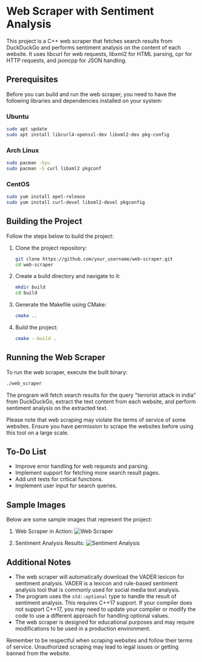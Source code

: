 # Web Scraper with Sentiment Analysis 

This project is a C++ web scraper that fetches search results from DuckDuckGo and performs sentiment analysis on the content of each website. It uses libcurl for web requests, libxml2 for HTML parsing, cpr for HTTP requests, and jsoncpp for JSON handling.

## Prerequisites

Before you can build and run the web scraper, you need to have the following libraries and dependencies installed on your system:

### Ubuntu

```bash
sudo apt update
sudo apt install libcurl4-openssl-dev libxml2-dev pkg-config
```

### Arch Linux

```bash
sudo pacman -Syu
sudo pacman -S curl libxml2 pkgconf
```

### CentOS

```bash
sudo yum install epel-release
sudo yum install curl-devel libxml2-devel pkgconfig
```

## Building the Project

Follow the steps below to build the project:

1. Clone the project repository:
   ```bash
   git clone https://github.com/your_username/web-scraper.git
   cd web-scraper
   ```

2. Create a build directory and navigate to it:
   ```bash
   mkdir build
   cd build
   ```

3. Generate the Makefile using CMake:
   ```bash
   cmake ..
   ```

4. Build the project:
   ```bash
   cmake --build .
   ```

## Running the Web Scraper

To run the web scraper, execute the built binary:

```bash
./web_scraper
```

The program will fetch search results for the query "terrorist attack in india" from DuckDuckGo, extract the text content from each website, and perform sentiment analysis on the extracted text.

Please note that web scraping may violate the terms of service of some websites. Ensure you have permission to scrape the websites before using this tool on a large scale.

## To-Do List

- Improve error handling for web requests and parsing.
- Implement support for fetching more search result pages.
- Add unit tests for critical functions.
- Implement user input for search queries.

## Sample Images

Below are some sample images that represent the project:

1. Web Scraper in Action:
   ![Web Scraper](https://raw.githubusercontent.com/piyushS3V3N/Project-Scrapper/master/c_scrapper/urlsection.png?token=GHSAT0AAAAAACFSWW4HSAXM4RHKROBW7VEGZGB6VGQ)

2. Sentiment Analysis Results:
   ![Sentiment Analysis](https://raw.githubusercontent.com/piyushS3V3N/Project-Scrapper/master/c_scrapper/sentimentsection.png?token=GHSAT0AAAAAACFSWW4GL4CMCQFYIHAO3WQUZGB6TYA)

## Additional Notes

- The web scraper will automatically download the VADER lexicon for sentiment analysis. VADER is a lexicon and rule-based sentiment analysis tool that is commonly used for social media text analysis.
- The program uses the `std::optional` type to handle the result of sentiment analysis. This requires C++17 support. If your compiler does not support C++17, you may need to update your compiler or modify the code to use a different approach for handling optional values.
- The web scraper is designed for educational purposes and may require modifications to be used in a production environment.

Remember to be respectful when scraping websites and follow their terms of service. Unauthorized scraping may lead to legal issues or getting banned from the website.
